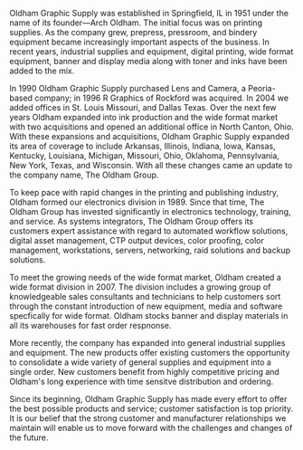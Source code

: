 <p>Oldham Graphic Supply was established in Springfield, IL in 1951 under the name of its founder&mdash;Arch Oldham. The initial focus was on printing supplies. As the company grew, prepress, pressroom, and bindery equipment became increasingly important aspects of the business. In recent years, industrial supplies and equipment, digital printing, wide format equipment, banner and display media along with toner and inks have been added to the mix. </p>

<p>In 1990 Oldham Graphic Supply purchased Lens and Camera, a Peoria-based company; in 1996 R Graphics of Rockford was acquired. In 2004 we added offices in St. Louis Missouri, and Dallas Texas. Over the next few years Oldham expanded into ink production and the wide format market with two acquisitions and opened an additional office in North Canton, Ohio. With these expansions and acquisitions, Oldham Graphic Supply expanded its area of coverage to include  Arkansas, Illinois,  Indiana, Iowa, Kansas, Kentucky, Louisiana, Michigan, Missouri, Ohio, Oklahoma, Pennsylvania, New York, Texas, and Wisconsin. With all these changes came an update to the company name, The Oldham Group.</p>

<p>To keep pace with rapid changes in the printing and publishing industry, Oldham formed our electronics division in 1989. Since that time, The Oldham Group has invested significantly in electronics technology, training, and service. As systems integrators, The Oldham Group offers its customers expert assistance with regard to automated workflow solutions, digital asset management, CTP output devices, color proofing, color management, workstations, servers, networking, raid solutions and backup solutions.</p>

<p>To meet the growing needs of the wide format market, Oldham created a wide format division in 2007. The division includes a growing group of knowledgeable sales consultants and technicians to help customers sort through the constant introduction of new equipment, media and software specfically for wide format. Oldham stocks banner and display materials in all its warehouses for fast order respnonse.</p>

<p>More recently, the company has expanded into general industrial supplies and equipment. The new products offer existing customers the opportunity to consolidate a wide variety of general supplies and equipment into a single order. New customers benefit from highly competitive pricing and Oldham's long experience with time sensitve distribution and ordering.</p>

<p>Since its beginning, Oldham Graphic Supply has made every effort to offer the best possible products and service; customer satisfaction is top priority. It is our belief that the strong customer and manufacturer relationships we maintain will enable us to move forward with the challenges and changes of the future. </p>
